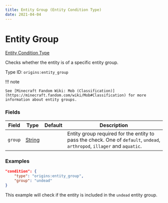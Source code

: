 ```yaml
---
title: Entity Group (Entity Condition Type)
date: 2021-04-04
---
```


# Entity Group

[Entity Condition Type](../entity_condition_types.md)

Checks whether the entity is of a specific entity group.

Type ID: `origins:entity_group`

!!! note

    See [Minecraft Fandom Wiki: Mob (Classification)](https://minecraft.fandom.com/wiki/Mob#Classification) for more information about entity groups.


### Fields

Field  | Type | Default | Description
-------|------|---------|-------------
`group` | [String](../data_types/string.md) | |  Entity group required for the entity to pass the check. One of `default`, `undead`, `arthropod`, `illager` and `aquatic`.


### Examples

```json
"condition": {
    "type": "origins:entity_group",
    "group": "undead"
}
```

This example will check if the entity is included in the `undead` entity group.

